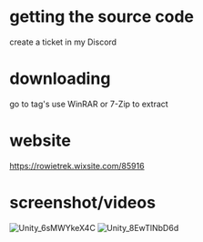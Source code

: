 # getting the source code
create a ticket in my Discord
# downloading
 go to tag's use WinRAR or 7-Zip to extract
 
# website
https://rowietrek.wixsite.com/85916
# screenshot/videos
![Unity_6sMWYkeX4C](https://user-images.githubusercontent.com/77900870/191903939-386b59db-03ae-493f-894e-568f788502d5.png)
![Unity_8EwTlNbD6d](https://user-images.githubusercontent.com/77900870/191903958-076815a0-578d-47f6-ae9c-71311a8f46d2.png)
